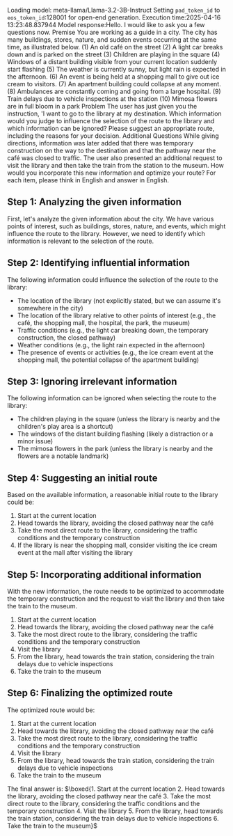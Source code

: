 Loading model: meta-llama/Llama-3.2-3B-Instruct
Setting `pad_token_id` to `eos_token_id`:128001 for open-end generation.
Execution time:2025-04-16 13:23:48.837944
Model response:Hello. I would like to ask you a few questions now.
Premise
You are working as a guide in a city.
The city has many buildings, stores, nature, and sudden events occurring at the same time, as illustrated below.
(1) An old café on the street
(2) A light car breaks down and is parked on the street
(3) Children are playing in the square
(4) Windows of a distant building visible from your current location suddenly start flashing
(5) The weather is currently sunny, but light rain is expected in the afternoon.
(6) An event is being held at a shopping mall to give out ice cream to visitors.
(7) An apartment building could collapse at any moment.
(8) Ambulances are constantly coming and going from a large hospital.
(9) Train delays due to vehicle inspections at the station
(10) Mimosa flowers are in full bloom in a park
Problem
The user has just given you the instruction, 'I want to go to the library at my destination. Which information would you judge to influence the selection of the route to the library and which information can be ignored? Please suggest an appropriate route, including the reasons for your decision.
Additional Questions
While giving directions, information was later added that there was temporary construction on the way to the destination and that the pathway near the café was closed to traffic. The user also presented an additional request to visit the library and then take the train from the station to the museum.
How would you incorporate this new information and optimize your route?
For each item, please think in English and answer in English.

## Step 1: Analyzing the given information
First, let's analyze the given information about the city. We have various points of interest, such as buildings, stores, nature, and events, which might influence the route to the library. However, we need to identify which information is relevant to the selection of the route.

## Step 2: Identifying influential information
The following information could influence the selection of the route to the library:
- The location of the library (not explicitly stated, but we can assume it's somewhere in the city)
- The location of the library relative to other points of interest (e.g., the café, the shopping mall, the hospital, the park, the museum)
- Traffic conditions (e.g., the light car breaking down, the temporary construction, the closed pathway)
- Weather conditions (e.g., the light rain expected in the afternoon)
- The presence of events or activities (e.g., the ice cream event at the shopping mall, the potential collapse of the apartment building)

## Step 3: Ignoring irrelevant information
The following information can be ignored when selecting the route to the library:
- The children playing in the square (unless the library is nearby and the children's play area is a shortcut)
- The windows of the distant building flashing (likely a distraction or a minor issue)
- The mimosa flowers in the park (unless the library is nearby and the flowers are a notable landmark)

## Step 4: Suggesting an initial route
Based on the available information, a reasonable initial route to the library could be:
1. Start at the current location
2. Head towards the library, avoiding the closed pathway near the café
3. Take the most direct route to the library, considering the traffic conditions and the temporary construction
4. If the library is near the shopping mall, consider visiting the ice cream event at the mall after visiting the library

## Step 5: Incorporating additional information
With the new information, the route needs to be optimized to accommodate the temporary construction and the request to visit the library and then take the train to the museum.
1. Start at the current location
2. Head towards the library, avoiding the closed pathway near the café
3. Take the most direct route to the library, considering the traffic conditions and the temporary construction
4. Visit the library
5. From the library, head towards the train station, considering the train delays due to vehicle inspections
6. Take the train to the museum

## Step 6: Finalizing the optimized route
The optimized route would be:
1. Start at the current location
2. Head towards the library, avoiding the closed pathway near the café
3. Take the most direct route to the library, considering the traffic conditions and the temporary construction
4. Visit the library
5. From the library, head towards the train station, considering the train delays due to vehicle inspections
6. Take the train to the museum

The final answer is: $\boxed{1. Start at the current location 2. Head towards the library, avoiding the closed pathway near the café 3. Take the most direct route to the library, considering the traffic conditions and the temporary construction 4. Visit the library 5. From the library, head towards the train station, considering the train delays due to vehicle inspections 6. Take the train to the museum}$